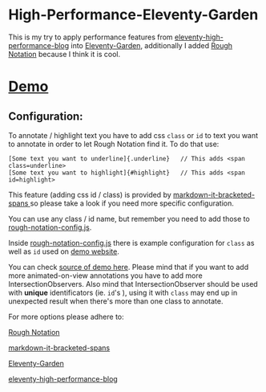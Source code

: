 # High-Performance-Eleventy-Garden
This is my try to apply performance features from [eleventy-high-performance-blog](https://github.com/google/eleventy-high-performance-blog) into [Eleventy-Garden](https://github.com/binyamin/eleventy-garden), additionally I added [Rough Notation](https://github.com/rough-stuff/rough-notation) because I think it is cool.


# [Demo](https://leo-11ty-performance-garden.netlify.app/notes/)

## Configuration:

To annotate / highlight text you have to add css `class` or `id` to text you want to annotate in order to let Rough Notation find it.
To do that use:
```
[Some text you want to underline]{.underline}   // This adds <span class=underline>
[Some text you want to highlight]{#highlight}   // This adds <span id=highlight>
```

This feature (adding css id / class) is provided by [markdown-it-bracketed-spans
](https://www.npmjs.com/package/markdown-it-bracketed-spans) so please take a look if you need more specific configuration. 

You can use any class / id name, but remember you need to add those to [rough-notation-config.js](rough-notation-config.js).

Inside [rough-notation-config.js](rough-notation-config.js) there is example configuration for `class` as well as `id` used on [demo website](https://leo-11ty-performance-garden.netlify.app/notes/). 

You can check [source of demo here](notes/index.md). Please mind that if you want to add more animated-on-view annotations you have to add more IntersectionObservers. Also mind that IntersectionObserver should be used with **unique** identificators (ie. `id`'s ), using it with `class` may end up in unexpected result when there's more than one class to annotate.

For more options please adhere to:

[Rough Notation](https://github.com/rough-stuff/rough-notation)

[markdown-it-bracketed-spans
](https://www.npmjs.com/package/markdown-it-bracketed-spans)

[Eleventy-Garden](https://github.com/binyamin/eleventy-garden)

[eleventy-high-performance-blog](https://github.com/google/eleventy-high-performance-blog)